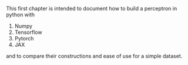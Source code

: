 This first chapter is intended to document how to build a perceptron in python with 
1. Numpy
2. Tensorflow
3. Pytorch
4. JAX

and to compare their constructions and ease of use for a simple dataset. 
